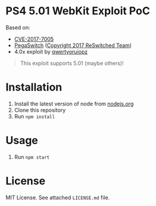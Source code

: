 PS4 5.01 WebKit Exploit PoC
===========================
Based on:
 - [CVE-2017-7005](https://bugs.chromium.org/p/project-zero/issues/detail?id=1208)
 - [PegaSwitch](https://github.com/reswitched/pegaswitch) ([Copyright 2017 ReSwitched Team](https://github.com/reswitched/pegaswitch/blob/master/LICENSE.md))
 - 4.0x exploit by [qwertyoruiopz](https://twitter.com/qwertyoruiopz)


> This exploit supports 5.01 (maybe others)!
			
Installation
============

1. Install the latest version of node from [nodejs.org](https://nodejs.org)
2. Clone this repository
3. Run `npm install`

Usage
=====

1. Run `npm start`

License
=======

MIT License. See attached `LICENSE.md` file.
